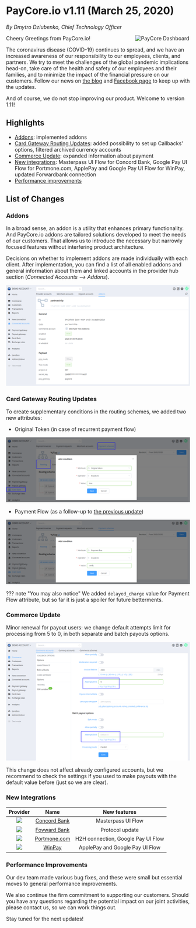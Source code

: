 # **PayCore.io v1.11 (March 25, 2020)**

*By Dmytro Dziubenko, Chief Technology Officer*

<img src="/release-notes/images/v1.11/paycore_icon_isometric-04.png" alt="PayCore Dashboard" style="width: 150px; float: right; padding-left: 10px;">

Cheery Greetings from PayCore.io!

The coronavirus disease (COVID-19) continues to spread, and we have an increased awareness of our responsibility to our employees, clients, and partners. We try to meet the challenges of the global pandemic implications head-on, take care of the health and safety of our employees and their families, and to minimize the impact of the financial pressure on our customers. Follow our news on [the blog](https://paycore.io/blog/) and [Facebook page](https://www.facebook.com/paycore.io/) to keep up with the updates.

And of course, we do not stop improving our product. Welcome to version 1.11!

## Highlights

* [Addons](#addons): implemented addons
* [Card Gateway Routing Updates](#card-gateway-routing-updates): added possibility to set up Callbacks' options, filtered archived currency accounts
* [Commerce Update](#commerce-update): expanded information about payment
* [New integrations](#new-integrations): Masterpass UI Flow for Concord Bank, Google Pay UI Flow for Portmone.com, ApplePay and Google Pay UI Flow for WinPay, updated Forwardbank connection
* [Performance improvements](#performance-improvements)

## List of Changes

### Addons

In a broad sense, an addon is a utility that enhances primary functionality. And PayCore.io addons are tailored solutions developed to meet the needs of our customers. That allows us to introduce the  necessary but narrowly focused features without interfering product architecture.

Decisions on whether to implement addons are made individually with each client. After implementation, you can find a list of all enabled addons and general information about them and linked accounts in the provider hub section (*Connected Accounts* --> *Addons*).

![Add-on](images/v1.11/addon.png)

### Card Gateway Routing Updates

To create supplementary conditions in the routing schemes, we added two new attributes:

* Original Token (in case of recurrent payment flow)

![Original Token](images/v1.11/routing-original-token.png)

* Payment Flow (as a follow-up to [the previous update](/release-notes/v1.10/#verify-flow))

![Payment Flow](images/v1.11/routing-payment-flow.png)

??? note "You may also notice"
    We added `delayed_charge` value for Payment Flow attribute, but so far it is just a spoiler for future betterments.

### Commerce Update

Minor renewal for payout users: we change default attempts limit for processing from 5 to 0, in both separate and batch payouts options.

![Payout options](images/v1.11/payout-options.png)

This change does not affect already configured accounts, but we recommend to check the settings if you used to make payouts with the default value before (just so we are clear).

### New Integrations

| Provider | Name  | New features |
|:-:|:-:|:-:|
| <img src="https://static.openfintech.io/payment_providers/concordbank/logo.svg?w=80" width="80px"> | [Concord Bank](concordbank/) | Masterpass UI Flow                                         |
|   <img src="https://static.openfintech.io/payment_providers/forwardbank/logo.svg?w=70" width="70px">    | [Fovward Bank](forwardbank/)       |   Protocol update              |
|     <img src="https://static.openfintech.io/payment_providers/portmone/logo.svg?w=70" width="70px">      | [Portmone.com](portmone/)                | H2H connection, Google Pay UI Flow                                  |
|   <img src="https://static.openfintech.io/payment_providers/winpay/logo.png?w=70" width="70px">    | [WinPay](winpay/)       |   ApplePay and Google Pay UI Flow               |

### Performance Improvements

Our dev team made various bug fixes, and these were small but essential moves to general performance improvements.

We also continue the firm commitment to supporting our customers. Should you have any questions regarding the potential impact on our joint activities, please contact us, so we can work things out.

Stay tuned for the next updates!

